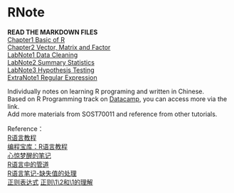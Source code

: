 # RNote

**READ THE MARKDOWN FILES**  
[Chapter1 Basic of R](https://github.com/KatouMegumii/RNote/blob/master/RNote1%5BBasic%20of%20R%5D.md)  
[Chapter2 Vector, Matrix and Factor](https://github.com/KatouMegumii/RNote/blob/master/RNote2%5BVector%2C%20Matrix%20and%20Factor%5D.md)  
[LabNote1 Data Cleaning](https://github.com/KatouMegumii/RNote/blob/master/RLabNote1%5BCleaning%20Data%5D.md)  
[LabNote2 Summary Statistics](https://github.com/KatouMegumii/RNote/blob/master/RLabNote2%5BSummary%20Statistics%5D.md)  
[LabNote3 Hypothesis Testing](https://github.com/KatouMegumii/RNote/blob/master/RLabNote3%5BHypothesis%20Testing%5D.md)  
[ExtraNote1 Regular Expression](https://github.com/KatouMegumii/RNote/blob/master/RNoteExtra1%5BRegular%20Expression%5D.md)  

Individually notes on learning R programing and written in Chinese.  
Based on R Programming track on [Datacamp](https://app.datacamp.com/learn/skill-tracks/r-programming), you can access more via the link.  
Add more materials from SOST70011 and reference from other tutorials.

Reference：  
[R语言教程](https://www.math.pku.edu.cn/teachers/lidf/docs/Rbook/html/_Rbook/index.html)  
[编程宝库：R语言教程](https://www.runoob.com/r/r-tutorial.html)  
[心惊梦醒的笔记](https://www.jianshu.com/p/53c867211daa)  
[R语言中的管道](https://www.jianshu.com/p/c65dbce983dd)  
[R语言笔记-缺失值的处理](https://blog.csdn.net/ethmery/article/details/109152730)  
[正则表达式](https://zh.wikipedia.org/wiki/%E6%AD%A3%E5%88%99%E8%A1%A8%E8%BE%BE%E5%BC%8F)
[正则\1\2和\\1的理解](https://blog.csdn.net/liangf05/article/details/79361191)
